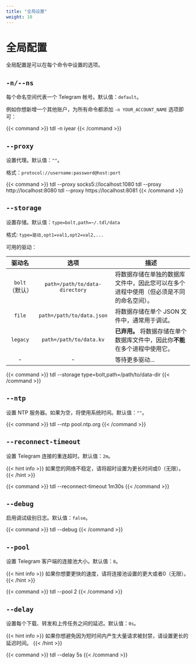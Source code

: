 ```yaml
---
title: "全局设置"
weight: 10
---
```

# 全局配置

全局配置是可以在每个命令中设置的选项。

## `-n/--ns`

每个命名空间代表一个 Telegram 帐号。默认值：`default`。

例如你想新增一个其他账户，为所有命令都添加 `-n YOUR_ACCOUNT_NAME` 选项即可：

{{< command >}}
tdl -n iyear
{{< /command >}}

## `--proxy`

设置代理。默认值：`""`。

格式：`protocol://username:password@host:port`

{{< command >}}
tdl --proxy socks5://localhost:1080
tdl --proxy http://localhost:8080
tdl --proxy https://localhost:8081
{{< /command >}}

## `--storage`

设置存储。默认值：`type=bolt,path=~/.tdl/data`

格式: `type=驱动,opt1=val1,opt2=val2,...`

可用的驱动：

|    驱动名     |               选项               | 描述                                          |
|:----------:|:------------------------------:|---------------------------------------------|
| `bolt`（默认） | `path=/path/to/data-directory` | 将数据存储在单独的数据库文件中，因此您可以在多个进程中使用（但必须是不同的命名空间）。 |
|   `file`   |   `path=/path/to/data.json`    | 将数据存储在单个 JSON 文件中，通常用于调试。                   |
|  `legacy`  |    `path=/path/to/data.kv`     | **已弃用。** 将数据存储在单个数据库文件中，因此你**不能**在多个进程中使用它。 |
|     -      |               -                | 等待更多驱动...                                   |

{{< command >}}
tdl --storage type=bolt,path=/path/to/data-dir
{{< /command >}}

## `--ntp`

设置 NTP 服务器。如果为空，将使用系统时间。默认值：`""`。

{{< command >}}
tdl --ntp pool.ntp.org
{{< /command >}}

## `--reconnect-timeout`

设置 Telegram 连接的重连超时。默认值：`2m`。

{{< hint info >}}
如果您的网络不稳定，请将超时设置为更长时间或0（无限）。
{{< /hint >}}

{{< command >}}
tdl --reconnect-timeout 1m30s
{{< /command >}}

## `--debug`

启用调试级别日志。默认值：`false`。

{{< command >}}
tdl --debug
{{< /command >}}

## `--pool`

设置 Telegram 客户端的连接池大小。默认值：`8`。

{{< hint info >}}
如果你想要更快的速度，请将连接池设置的更大或者0（无限）。
{{< /hint >}}

{{< command >}}
tdl --pool 2
{{< /command >}}

## `--delay`

设置每个下载、转发和上传任务之间的延迟。默认值：`0s`。

{{< hint info >}}
如果你想避免因为短时间内产生大量请求被封禁，请设置更长的延迟时间。
{{< /hint >}}

{{< command >}}
tdl --delay 5s
{{< /command >}}

